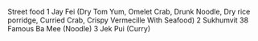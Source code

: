 Street food
1 Jay Fei (Dry Tom Yum, Omelet Crab, Drunk Noodle, Dry rice porridge, Curried Crab, Crispy Vermecille With Seafood)
2 Sukhumvit 38 Famous Ba Mee  (Noodle)
3 Jek Pui (Curry)
